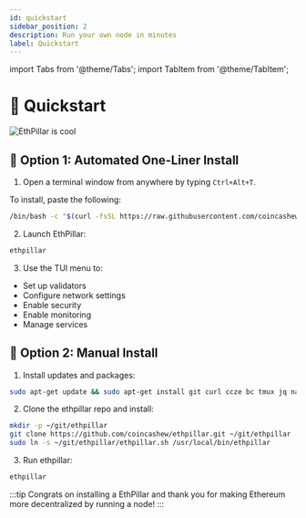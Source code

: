 ```yaml
---
id: quickstart
sidebar_position: 2
description: Run your own node in minutes
label: Quickstart
---
```


import Tabs from '@theme/Tabs';
import TabItem from '@theme/TabItem';

# 🚀 Quickstart

<img src="/img/EthPillar.final.png" alt="EthPillar is cool"/>

## :triangular_ruler: Option 1: Automated One-Liner Install

1. Open a terminal window from anywhere by typing `Ctrl+Alt+T`.

To install, paste the following:

```sh
/bin/bash -c "$(curl -fsSL https://raw.githubusercontent.com/coincashew/EthPillar/main/install.sh)"
```

2. Launch EthPillar:
```sh
ethpillar
```

3. Use the TUI menu to:
- Set up validators
- Configure network settings
- Enable security
- Enable monitoring
- Manage services

## :handshake: Option 2: Manual Install

1. Install updates and packages:

```bash
sudo apt-get update && sudo apt-get install git curl ccze bc tmux jq nano btop whiptail ufw
```

2. Clone the ethpillar repo and install:

```bash
mkdir -p ~/git/ethpillar
git clone https://github.com/coincashew/ethpillar.git ~/git/ethpillar
sudo ln -s ~/git/ethpillar/ethpillar.sh /usr/local/bin/ethpillar
```

3. Run ethpillar:

```bash
ethpillar
```
:::tip
Congrats on installing a EthPillar and thank you for making Ethereum more decentralized by running a node!
:::